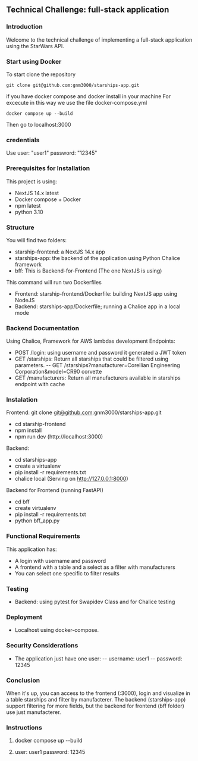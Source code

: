 ## Technical Challenge: full-stack application

### Introduction

Welcome to the technical challenge of implementing a full-stack application using the StarWars API. 

### Start using Docker 
To start clone the repository
```
git clone git@github.com:gnm3000/starships-app.git
```

if you have docker compose and docker install in your machine
For excecute in this way we use the file docker-compose.yml


```
docker compose up --build
```
Then go to localhost:3000

### credentials
Use user: "user1" password: "12345"



### Prerequisites for Installation

This project is using:
- NextJS 14.x latest
- Docker compose + Docker
- npm latest
- python 3.10

### Structure

You will find two folders:
- starship-frontend:  a NextJS 14.x app
- starships-app:  the backend of the application using Python Chalice framework
- bff: This is Backend-for-Frontend (The one NextJS is using)



This command will run two Dockerfiles
- Frontend: starship-frontend/Dockerfile: building NextJS app using NodeJS
- Backend: starships-app/Dockerfile; running a Chalice app in a local mode


### Backend Documentation

Using Chalice, Framework for AWS lambdas development
Endpoints:
- POST /login: using username and password it generated a JWT token
- GET /starships: Return all starships that could be filtered using parameters.
-- GET /starships?manufacturer=Corellian Engineering Corporation&model=CR90 corvette
- GET /manufacturers: Return all manufacturers available in starships endpoint with cache


### Instalation

Frontend:
git clone git@github.com:gnm3000/starships-app.git
 - cd starship-frontend
 - npm install
 - npm run dev (http://localhost:3000)

Backend:
- cd starships-app
- create a virtualenv
- pip install -r requirements.txt
- chalice local (Serving on http://127.0.0.1:8000)

Backend for Frontend (running FastAPI)
- cd bff
- create virtualenv
- pip install -r requirements.txt
- python bff_app.py

### Functional Requirements

This application has:
- A login with username and password
- A frontend with a table and a select as a filter with manufacturers
- You can select one specific to filter results

### Testing

- Backend: using pytest for Swapidev Class and for Chalice testing

### Deployment
- Localhost using docker-compose.





### Security Considerations
- The application just have one user:
-- username: user1
-- password: 12345

### Conclusion

When it's up, you can access to the frontend (:3000), login and visualize in a table starships and filter by manufacterer. The backend (starships-app) support filtering for more fields, but the backend for frontend (bff folder) use just manufacterer.




### Instructions

1. docker compose up --build

2. user: user1 password: 12345
